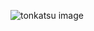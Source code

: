 ![tonkatsu image](https://upload.wikimedia.org/wikipedia/commons/thumb/1/1a/Original_Tonkatsu.jpg/1280px-Original_Tonkatsu.jpg)
